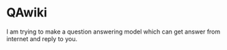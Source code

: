 # QAwiki
I am trying to make a question answering model which can get answer from internet and reply to you.
